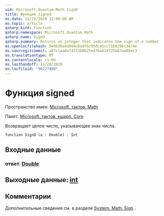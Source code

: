 ```yaml
---
uid: Microsoft.Quantum.Math.SignD
title: Функция signed
ms.date: 11/25/2020 12:00:00 AM
ms.topic: article
qsharp.kind: function
qsharp.namespace: Microsoft.Quantum.Math
qsharp.name: SignD
qsharp.summary: Returns an integer that indicates the sign of a number.
ms.openlocfilehash: 5e0b36a4a944c6a9f6c95dc45cc71b0296c3474e
ms.sourcegitcommit: a87c1aa8e7453360025e47ba614f25b02ea84ec3
ms.translationtype: MT
ms.contentlocale: ru-RU
ms.lasthandoff: 11/26/2020
ms.locfileid: "96227409"
---
```

# <a name="signd-function"></a>Функция signed

Пространство имен: [Microsoft. тактов. Math](xref:Microsoft.Quantum.Math)

Пакет: [Microsoft. тактов. кшарп. Core](https://nuget.org/packages/Microsoft.Quantum.QSharp.Core)


Возвращает целое число, указывающее знак числа.

```qsharp
function SignD (a : Double) : Int
```


## <a name="input"></a>Входные данные

### <a name="a--double"></a>ответ. [Double](xref:microsoft.quantum.lang-ref.double)





## <a name="output--int"></a>Выходные данные: [int](xref:microsoft.quantum.lang-ref.int)



## <a name="remarks"></a>Комментарии

Дополнительные сведения см. в разделе [System. Math. Sign](https://docs.microsoft.com/dotnet/api/system.math.sign) .